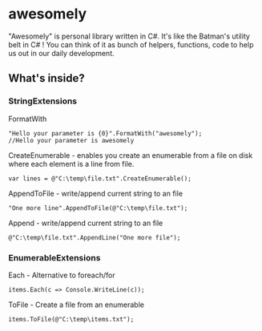 awesomely
=========

"Awesomely" is personal library written in C#.  It's like the Batman's utility belt in C# !
You can think of it as bunch of helpers, functions, code to help us out in our daily development.

What's inside?
---------------------

### StringExtensions

FormatWith
```
"Hello your parameter is {0}".FormatWith("awesomely");
//Hello your parameter is awesomely
```
CreateEnumerable - enables you create an enumerable from a file on disk where each element is a line from file.
```
var lines = @"C:\temp\file.txt".CreateEnumerable();
```

AppendToFile - write/append current string to an file
```
"One more line".AppendToFile(@"C:\temp\file.txt");
```
Append - write/append current string to an file
```
@"C:\temp\file.txt".AppendLine("One more file");
```
### EnumerableExtensions

Each<T> - Alternative to foreach/for
```
items.Each(c => Console.WriteLine(c));
``` 

ToFile<T> - Create a file from an enumerable
```
items.ToFile(@"C:\temp\items.txt");
``` 



